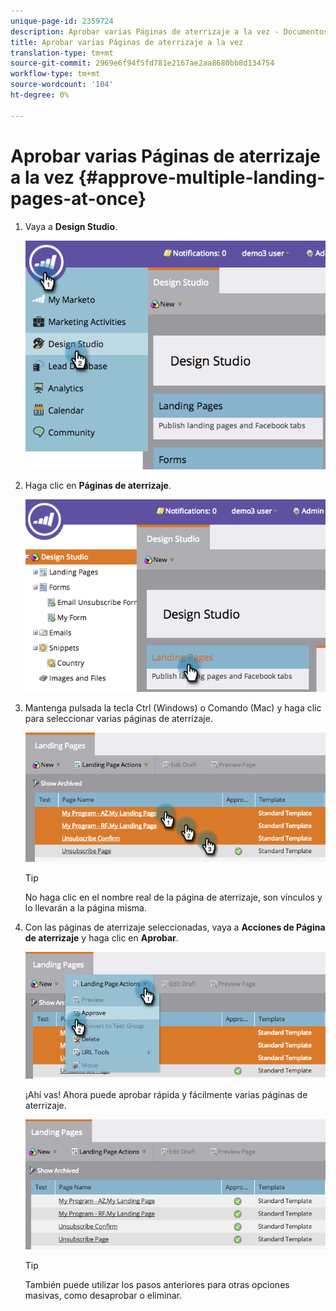 ```yaml
---
unique-page-id: 2359724
description: Aprobar varias Páginas de aterrizaje a la vez - Documentos de marketing - Documentación del producto
title: Aprobar varias Páginas de aterrizaje a la vez
translation-type: tm+mt
source-git-commit: 2969e6f94f5fd781e2167ae2aa8680bb8d134754
workflow-type: tm+mt
source-wordcount: '104'
ht-degree: 0%

---
```



# Aprobar varias Páginas de aterrizaje a la vez {#approve-multiple-landing-pages-at-once}

1. Vaya a **Design Studio**.

   ![](assets/image2014-9-17-11-3a35-3a5.png)

1. Haga clic en **Páginas de aterrizaje**.

   ![](assets/image2014-9-17-11-3a35-3a11.png)

1. Mantenga pulsada la tecla Ctrl (Windows) o Comando (Mac) y haga clic para seleccionar varias páginas de aterrizaje.

   ![](assets/image2014-9-17-11-3a35-3a19.png)

   >[!TIP]
   >
   >No haga clic en el nombre real de la página de aterrizaje, son vínculos y lo llevarán a la página misma.

1. Con las páginas de aterrizaje seleccionadas, vaya a **Acciones de Página de aterrizaje** y haga clic en **Aprobar**.

   ![](assets/image2014-9-17-11-3a35-3a27.png)

   ¡Ahí vas! Ahora puede aprobar rápida y fácilmente varias páginas de aterrizaje.

   ![](assets/image2014-9-17-11-3a35-3a36.png)

   >[!TIP]
   >
   >También puede utilizar los pasos anteriores para otras opciones masivas, como desaprobar o eliminar.
